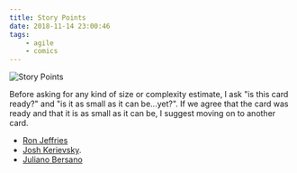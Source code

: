 ```yaml
---
title: Story Points
date: 2018-11-14 23:00:46
tags:
	- agile
	- comics
---
```


![Story Points](/images/story-points.jpg)

Before asking for any kind of size or complexity estimate, I ask "is this card ready?" and "is it as small as it can be...yet?". If we agree that the card was ready and that it is as small as it can be, I suggest moving on to another card.

- [Ron Jeffries](https://ronjeffries.com/articles/019-01ff/story-points/Index.html)
- [Josh Kerievsky](https://www.industriallogic.com/blog/stop-using-story-points/).
- [Juliano Bersano](https://www.thoughtworks.com/insights/blog/using-points-not-point)

